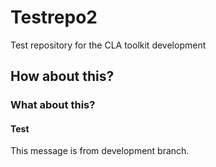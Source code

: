 # Testrepo2
Test repository for the CLA toolkit development
## How about this?
### What about this?
#### Test

This message is from development branch.